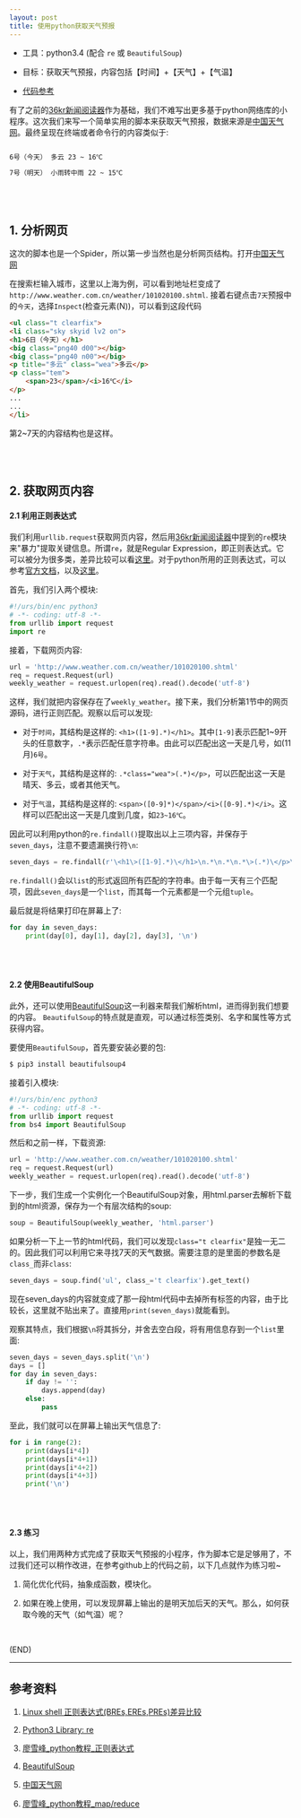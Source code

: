 ```yaml
---
layout: post
title: 使用python获取天气预报
---
```



*	工具：python3.4 (配合 `re` 或 `BeautifulSoup`)

*	目标：获取天气预报，内容包括【时间】+【天气】+【气温】

*	[代码参考](https://github.com/jJayyyyyyy/cs/tree/master/just%20for%20fun/weather)

有了之前的[36kr新闻阅读器](https://jjayyyyyyy.github.io/2016/10/30/36kr_newsflash_reader.html)作为基础，我们不难写出更多基于python网络库的小程序。这次我们来写一个简单实用的脚本来获取天气预报，数据来源是[中国天气网](http://www.weather.com.cn/)。最终呈现在终端或者命令行的内容类似于: 

```bash

6号（今天） 多云 23 ~ 16℃

7号（明天） 小雨转中雨 22 ~ 15℃ 

```

<br/><br/>

##		1. 分析网页

这次的脚本也是一个Spider，所以第一步当然也是分析网页结构。打开[中国天气网](http://www.weather.com.cn/)

在搜索栏输入城市，这里以上海为例，可以看到地址栏变成了`http://www.weather.com.cn/weather/101020100.shtml`. 接着右键点击`7天`预报中的`今天`，选择`Inspect`(检查元素(N))，可以看到这段代码

```html
<ul class="t clearfix">
<li class="sky skyid lv2 on">
<h1>6日（今天）</h1>
<big class="png40 d00"></big>
<big class="png40 n00"></big>
<p title="多云" class="wea">多云</p>
<p class="tem">
	<span>23</span>/<i>16℃</i>
</p>
...
...
</li>
```

第2~7天的内容结构也是这样。

<br/><br/>

##		2. 获取网页内容

####	2.1 利用正则表达式

我们利用`urllib.request`获取网页内容，然后用[36kr新闻阅读器](https://jjayyyyyyy.github.io/2016/10/30/36kr_newsflash_reader.html)中提到的`re`模块来"暴力"提取关键信息。所谓`re`，就是Regular Expression，即正则表达式。它可以被分为很多类，差异比较可以看[这里](http://www.cnblogs.com/chengmo/archive/2010/10/10/1847287.html)。对于python所用的正则表达式，可以参考[官方文档](https://docs.python.org/3/library/re.html)，以及[这里](http://www.liaoxuefeng.com/wiki/0014316089557264a6b348958f449949df42a6d3a2e542c000/00143193331387014ccd1040c814dee8b2164bb4f064cff000)。

首先，我们引入两个模块:

```python
#!/urs/bin/enc python3
# -*- coding: utf-8 -*-
from urllib import request
import re
```

接着，下载网页内容:

```python
url = 'http://www.weather.com.cn/weather/101020100.shtml'
req = request.Request(url)
weekly_weather = request.urlopen(req).read().decode('utf-8')
```

这样，我们就把内容保存在了`weekly_weather`。接下来，我们分析第1节中的网页源码，进行正则匹配。观察以后可以发现:

*	对于`时间`，其结构是这样的: `<h1>([1-9].*)</h1>`。其中`[1-9]`表示匹配1~9开头的任意数字，`.*`表示匹配任意字符串。由此可以匹配出这一天是几号，如(11月)`6号`。

*	对于`天气`，其结构是这样的: `.*class="wea">(.*)</p>`，可以匹配出这一天是晴天、多云，或者其他天气。

*	对于`气温`，其结构是这样的: `<span>([0-9]*)</span>/<i>([0-9].*)</i>`。这样可以匹配出这一天是几度到几度，如`23~16℃`。

因此可以利用python的`re.findall()`提取出以上三项内容，并保存于`seven_days`，注意不要遗漏换行符`\n`:

```python
seven_days = re.findall(r'\<h1\>([1-9].*)\</h1>\n.*\n.*\n.*\>(.*)\</p>\n.*\n\<span\>([0-9]*).*\>([0-9].*)\</i\>\n', weekly_weather)
```

`re.findall()`会以`list`的形式返回所有匹配的字符串。由于每一天有三个匹配项，因此`seven_days`是一个`list`，而其每一个元素都是一个元组`tuple`。

最后就是将结果打印在屏幕上了:

```python
for day in seven_days:
	print(day[0], day[1], day[2], day[3], '\n')
```

<br/><br/>

####	2.2 使用BeautifulSoup

此外，还可以使用[BeautifulSoup](https://www.crummy.com/software/BeautifulSoup/)这一利器来帮我们解析html，进而得到我们想要的内容。 `BeautifulSoup`的特点就是直观，可以通过标签类别、名字和属性等方式获得内容。

要使用`BeautifulSoup`，首先要安装必要的包:

```bash
$ pip3 install beautifulsoup4
```

接着引入模块:

```python
#!/urs/bin/enc python3
# -*- coding: utf-8 -*-
from urllib import request
from bs4 import BeautifulSoup
```

然后和之前一样，下载资源:

```python
url = 'http://www.weather.com.cn/weather/101020100.shtml'
req = request.Request(url)
weekly_weather = request.urlopen(req).read().decode('utf-8')
```

下一步，我们生成一个实例化一个BeautifulSoup对象，用html.parser去解析下载到的html资源，保存为一个有层次结构的soup:

```python
soup = BeautifulSoup(weekly_weather, 'html.parser')
```

如果分析一下上一节的html代码，我们可以发现`class="t clearfix"`是独一无二的。因此我们可以利用它来寻找7天的天气数据。需要注意的是里面的参数名是`class_`而非`class`:

```python
seven_days = soup.find('ul', class_='t clearfix').get_text()
```

现在seven_days的内容就变成了那一段html代码中去掉所有标签的内容，由于比较长，这里就不贴出来了。直接用`print(seven_days)`就能看到。

观察其特点，我们根据`\n`将其拆分，并舍去空白段，将有用信息存到一个`list`里面:

```python
seven_days = seven_days.split('\n')
days = []
for day in seven_days:
	if day != '':
		days.append(day)
	else:
		pass
```

至此，我们就可以在屏幕上输出天气信息了:

```python
for i in range(2):
	print(days[i*4])
	print(days[i*4+1])
	print(days[i*4+2])
	print(days[i*4+3])
	print('\n')
```

<br/><br/>

####	2.3 练习

以上，我们用两种方式完成了获取天气预报的小程序，作为脚本它是足够用了，不过我们还可以稍作改进，在参考github上的代码之前，以下几点就作为练习啦~

1.	简化优化代码，抽象成函数，模块化。

2.	如果在晚上使用，可以发现屏幕上输出的是明天加后天的天气。那么，如何获取今晚的天气（如气温）呢？

<br/>

(END)

---

##	参考资料

1.	[Linux shell 正则表达式(BREs,EREs,PREs)差异比较](http://www.cnblogs.com/chengmo/archive/2010/10/10/1847287.html)

2.	[Python3 Library: re](https://docs.python.org/3/library/re.html)

3.	[廖雪峰_python教程_正则表达式](http://www.liaoxuefeng.com/wiki/0014316089557264a6b348958f449949df42a6d3a2e542c000/00143193331387014ccd1040c814dee8b2164bb4f064cff000)

4.	[BeautifulSoup](https://www.crummy.com/software/BeautifulSoup/)

5.	[中国天气网](http://www.weather.com.cn/weather/101020100.shtml)

6.	[廖雪峰_python教程_map/reduce](http://www.liaoxuefeng.com/wiki/0014316089557264a6b348958f449949df42a6d3a2e542c000/0014317852443934a86aa5bb5ea47fbbd5f35282b331335000)


